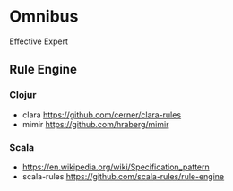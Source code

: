 # Omnibus
Effective Expert

## Rule Engine

### Clojur
* clara https://github.com/cerner/clara-rules
* mimir https://github.com/hraberg/mimir

### Scala
* https://en.wikipedia.org/wiki/Specification_pattern
* scala-rules https://github.com/scala-rules/rule-engine
